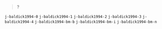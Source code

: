 > ?

`j-baldick1994-0`
`j-baldick1994-1`
`j-baldick1994-2`
`j-baldick1994-3`
`j-baldick1994-4`
`j-baldick1994-bm-b`
`j-baldick1994-bm-i`
`j-baldick1994-bm-n`